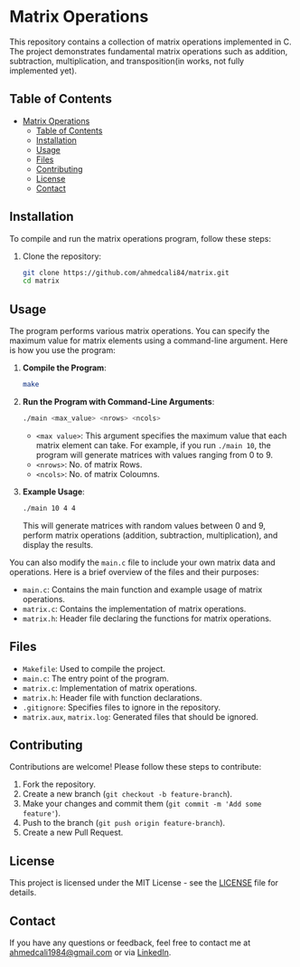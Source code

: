 # Matrix Operations

This repository contains a collection of matrix operations implemented in C. The project demonstrates fundamental matrix operations such as addition, subtraction, multiplication, and transposition(in works, not fully implemented yet).

## Table of Contents

- [Matrix Operations](#matrix-operations)
	- [Table of Contents](#table-of-contents)
	- [Installation](#installation)
	- [Usage](#usage)
	- [Files](#files)
	- [Contributing](#contributing)
	- [License](#license)
	- [Contact](#contact)

## Installation

To compile and run the matrix operations program, follow these steps:

1. Clone the repository:
    ```bash
    git clone https://github.com/ahmedcali84/matrix.git
    cd matrix
    ```

## Usage

The program performs various matrix operations. You can specify the maximum value for matrix elements using a command-line argument. Here is how you use the program:

1. **Compile the Program**:
    ```bash
    make
    ```

2. **Run the Program with Command-Line Arguments**:
    ```bash
    ./main <max_value> <nrows> <ncols>
    ```

   - `<max value>`: This argument specifies the maximum value that each matrix element can take. For example, if you run `./main 10`, the program will generate matrices with values ranging from 0 to 9.
   - `<nrows>`: No. of matrix Rows.
   - `<ncols>`: No. of matrix Coloumns.

3. **Example Usage**:
    ```bash
    ./main 10 4 4
    ```

   This will generate matrices with random values between 0 and 9, perform matrix operations (addition, subtraction, multiplication), and display the results.

You can also modify the `main.c` file to include your own matrix data and operations. Here is a brief overview of the files and their purposes:

- `main.c`: Contains the main function and example usage of matrix operations.
- `matrix.c`: Contains the implementation of matrix operations.
- `matrix.h`: Header file declaring the functions for matrix operations.

## Files

- `Makefile`: Used to compile the project.
- `main.c`: The entry point of the program.
- `matrix.c`: Implementation of matrix operations.
- `matrix.h`: Header file with function declarations.
- `.gitignore`: Specifies files to ignore in the repository.
- `matrix.aux`, `matrix.log`: Generated files that should be ignored.

## Contributing

Contributions are welcome! Please follow these steps to contribute:

1. Fork the repository.
2. Create a new branch (`git checkout -b feature-branch`).
3. Make your changes and commit them (`git commit -m 'Add some feature'`).
4. Push to the branch (`git push origin feature-branch`).
5. Create a new Pull Request.

## License

This project is licensed under the MIT License - see the [LICENSE](LICENSE) file for details.

## Contact

If you have any questions or feedback, feel free to contact me at ahmedcali1984@gmail.com or via [LinkedIn](https://www.linkedin.com/in/ahmed-ali-99055728b/).
